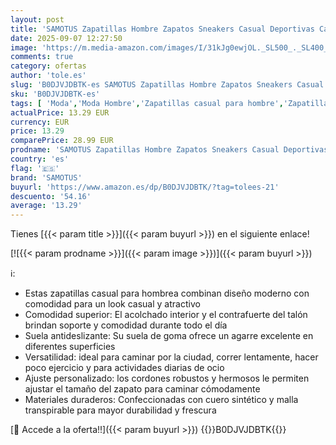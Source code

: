 ```yaml
---
layout: post
title: 'SAMOTUS Zapatillas Hombre Zapatos Sneakers Casual Deportivas Caminar Correr Gimnasio Moda cómodo Viajar  Marrón Claro y Blanco  Adulto  Hombre  40  Números  Sistema Tallas Calzado EU  Mediano '
date: 2025-09-07 12:27:50
image: 'https://m.media-amazon.com/images/I/31kJg0ewjOL._SL500_._SL400_.jpg'
comments: true
category: ofertas
author: 'tole.es'
slug: 'B0DJVJDBTK-es SAMOTUS Zapatillas Hombre Zapatos Sneakers Casual...'
sku: 'B0DJVJDBTK-es'
tags: [ 'Moda','Moda Hombre','Zapatillas casual para hombre','Zapatillas deportivas y de moda para hombre','Zapatos para hombre','samotus','zapatos','🇪🇸', ]
actualPrice: 13.29 EUR
currency: EUR
price: 13.29
comparePrice: 28.99 EUR
prodname: 'SAMOTUS Zapatillas Hombre Zapatos Sneakers Casual Deportivas Caminar Correr Gimnasio Moda cómodo Viajar  Marrón Claro y Blanco  Adulto  Hombre  40  Números  Sistema Tallas Calzado EU  Mediano '
country: 'es'
flag: '🇪🇸'
brand: 'SAMOTUS'
buyurl: 'https://www.amazon.es/dp/B0DJVJDBTK/?tag=tolees-21'
descuento: '54.16'
average: '13.29'
---
```


Tienes [{{< param title >}}]({{< param buyurl >}}) en el siguiente enlace!

[![{{< param prodname >}}]({{< param image >}})]({{< param buyurl >}})

ℹ️:

- Estas zapatillas casual para hombrea combinan diseño moderno con comodidad para un look casual y atractivo
- Comodidad superior: El acolchado interior y el contrafuerte del talón brindan soporte y comodidad durante todo el día
- Suela antideslizante: Su suela de goma ofrece un agarre excelente en diferentes superficies
- Versatilidad: ideal para caminar por la ciudad, correr lentamente, hacer poco ejercicio y para actividades diarias de ocio
- Ajuste personalizado: los cordones robustos y hermosos le permiten ajustar el tamaño del zapato para caminar cómodamente
- Materiales duraderos: Confeccionadas con cuero sintético y malla transpirable para mayor durabilidad y frescura

[🛒 Accede a la oferta!!]({{< param buyurl >}})
{{<world>}}B0DJVJDBTK{{</world>}}
